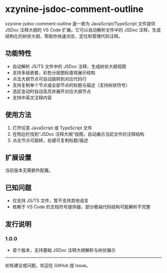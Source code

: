 # xzynine-jsdoc-comment-outline

xzynine-jsdoc-comment-outline 是一款为 JavaScript/TypeScript 文件提供 JSDoc 注释大纲的 VS Code 扩展。它可以自动解析文件中的 JSDoc 注释，生成结构化的树状大纲，帮助你快速浏览、定位和管理代码注释。

## 功能特性

- 自动解析 JS/TS 文件中的 JSDoc 注释，生成树状大纲视图
- 支持多级嵌套，彩色分层图标直观展示结构
- 点击大纲节点可自动跳转到对应代码行
- 支持复制单个节点或全部节点的标题与描述（支持树状符号）
- 选区变动时自动高亮并展开对应大纲节点
- 支持中英文注释内容

## 使用方法

1. 打开任意 JavaScript 或 TypeScript 文件
2. 在侧边栏找到“JSDoc 注释大纲”视图，自动展示当前文件的注释结构
3. 点击节点可跳转，右键可复制标题/描述

## 扩展设置

当前版本无需额外配置。

## 已知问题

- 仅支持 JS/TS 文件，暂不支持其他语言
- 依赖于 VS Code 的文档符号提供器，部分极端代码结构可能解析不完整

## 发行说明

### 1.0.0
- 首个版本，支持基础 JSDoc 注释大纲解析与树状展示

---

如有建议或问题，欢迎在 GitHub 提 Issue。
